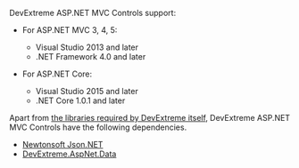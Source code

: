 DevExtreme ASP.NET MVC Controls support:

- For ASP.NET MVC 3, 4, 5:

    - Visual Studio 2013 and later
    - .NET Framework 4.0 and later

- For ASP.NET Core:

    - Visual Studio 2015 and later
    - .NET Core 1.0.1 and later

Apart from [the libraries required by DevExtreme itself](/concepts/00%20Getting%20Started/01%20Installation/00%20DevExtreme%20Dependencies.md '/Documentation/Guide/Getting_Started/Installation/DevExtreme_Dependencies/'), DevExtreme ASP.NET MVC Controls have the following dependencies.

- [Newtonsoft Json.NET](https://www.nuget.org/packages/Newtonsoft.Json)    
- [DevExtreme.AspNet.Data](https://www.nuget.org/packages/DevExtreme.AspNet.Data)